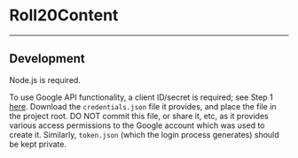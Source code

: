 # Roll20Content

---

## Development

Node.js is required.

To use Google API functionality, a client ID/secret is required; see Step 1 [here](https://developers.google.com/sheets/api/quickstart/nodejs).
Download the `credentials.json` file it provides, and place the file in the project root. DO NOT commit this file, or share it, etc, as it provides various access permissions to the Google account which was used to create it. Similarly, `token.json` (which the login process generates) should be kept private.
